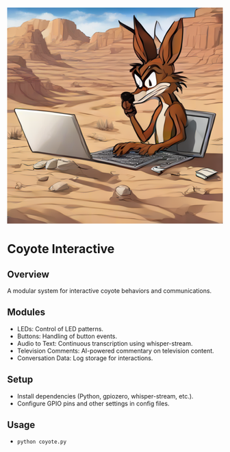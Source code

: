 ![Coyote Image](coyote.png)

# Coyote Interactive

## Overview
A modular system for interactive coyote behaviors and communications.

## Modules
- LEDs: Control of LED patterns.
- Buttons: Handling of button events.
- Audio to Text: Continuous transcription using whisper-stream.
- Television Comments: AI-powered commentary on television content.
- Conversation Data: Log storage for interactions.

## Setup
- Install dependencies (Python, gpiozero, whisper-stream, etc.).
- Configure GPIO pins and other settings in config files.

## Usage
- `python coyote.py`
